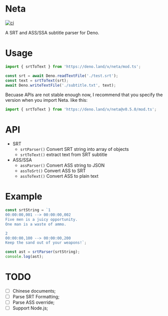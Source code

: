 # Neta
[![ci](https://github.com/XiangnianZhou/neta/workflows/CI/badge.svg)](https://github.com/XiangnianZhou/neta/actions)

A SRT and ASS/SSA subtitle parser for Deno.

# Usage

```typescript
import { srtToText } from 'https://deno.land/x/neta/mod.ts';

const srt = await Deno.readTextFile('./test.srt');
const text = srtToText(srt);
await Deno.writeTextFile('./subtitle.txt', text);
```

Becuase APIs are not stable enough now, I recommend that you specify the version when you import Neta. like this:

```typescript
import { srtToText } from 'https://deno.land/x/neta@v0.5.0/mod.ts';
```

# API

* SRT
    * `srtParser()` Convert SRT string into array of objects
    * `srtToText()` extract text from SRT subtitle
* ASS/SSA
    * `assParser()` Convert ASS string to JSON
    * `assToSrt()` Convert ASS to SRT
    * `assToText()` Convert ASS to plain text

# Example


```js
const srtString = `1
00:00:00,001 --> 00:00:00,002
Five men is a juicy opportunity.
One man is a waste of ammo.

2
00:00:00,100 --> 00:00:00,200
Keep the sand out of your weapons!`;

const ast = srtParser(srtString);
console.log(ast);
```

# TODO

* [ ] Chinese documents;
* [ ] Parse SRT Formatting;
* [ ] Parse ASS override;
* [ ] Support Node.js;
